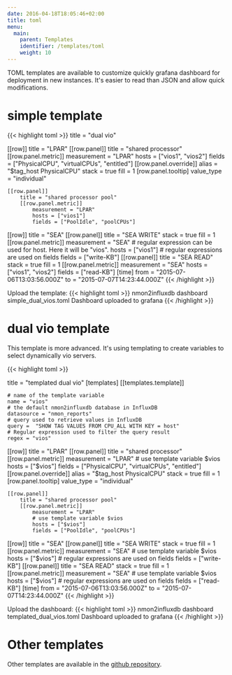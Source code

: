 ```yaml
---
date: 2016-04-18T18:05:46+02:00
title: toml
menu:
  main:
    parent: Templates
    identifier: /templates/toml
    weight: 10
---
```


TOML templates are available to customize quickly grafana dashboard for deployment in new instances. It's easier to read than JSON and allow quick modifications.

# simple template

{{< highlight toml >}}
title = "dual vio"

[[row]]
title = "LPAR"
    [[row.panel]]
    title = "shared processor"
        [[row.panel.metric]]
            measurement = "LPAR"
            hosts = ["vios1", "vios2"]
            fields = ["PhysicalCPU", "virtualCPUs", "entitled"]
        [[row.panel.override]]
            alias = "$tag_host PhysicalCPU"
            stack = true
            fill = 1
        [row.panel.tooltip]
            value_type = "individual"

    [[row.panel]]
        title = "shared processor pool"
        [[row.panel.metric]]
            measurement = "LPAR"
            hosts = ["vios1"]
            fields = ["PoolIdle", "poolCPUs"]

[[row]]
title = "SEA"
    [[row.panel]]
    title = "SEA WRITE"
    stack = true
    fill = 1
        [[row.panel.metric]]
            measurement = "SEA"
            # regular expression can be used for host. Here it will be "vios".
            hosts = ["vios1"]
            # regular expressions are used on fields
            fields = ["write-KB"]
    [[row.panel]]
    title = "SEA READ"
    stack = true
    fill = 1
        [[row.panel.metric]]
            measurement = "SEA"
            hosts = ["vios1", "vios2"]
            fields = ["read-KB"]
[time]
  from = "2015-07-06T13:03:56.000Z"
  to = "2015-07-07T14:23:44.000Z"
{{< /highlight >}}

Upload the template:
{{< highlight toml >}}
nmon2influxdb dashboard simple_dual_vios.toml
Dashboard uploaded to grafana
{{< /highlight >}}

# dual vio template

This template is more advanced. It's using templating to create variables to select dynamically vio servers.

{{< highlight toml >}}

title = "templated dual vio"
[templates]
  [[templates.template]]

    # name of the template variable
    name = "vios"
    # the default nmon2influxdb database in InfluxDB
    datasource = "nmon_reports"
    # query used to retrieve values in InfluxDB
    query =  "SHOW TAG VALUES FROM CPU_ALL WITH KEY = host"
    # Regular expression used to filter the query result
    regex = "vios"
[[row]]
title = "LPAR"
    [[row.panel]]
    title = "shared processor"
        [[row.panel.metric]]
            measurement = "LPAR"
            # use template variable $vios
            hosts = ["$vios"]
            fields = ["PhysicalCPU", "virtualCPUs", "entitled"]
        [[row.panel.override]]
            alias = "$tag_host PhysicalCPU"
            stack = true
            fill = 1
        [row.panel.tooltip]
            value_type = "individual"

    [[row.panel]]
        title = "shared processor pool"
        [[row.panel.metric]]
            measurement = "LPAR"
            # use template variable $vios
            hosts = ["$vios"]
            fields = ["PoolIdle", "poolCPUs"]

[[row]]
title = "SEA"
    [[row.panel]]
    title = "SEA WRITE"
    stack = true
    fill = 1
        [[row.panel.metric]]
            measurement = "SEA"
            # use template variable $vios
            hosts = ["$vios"]
            # regular expressions are used on fields
            fields = ["write-KB"]
    [[row.panel]]
    title = "SEA READ"
    stack = true
    fill = 1
        [[row.panel.metric]]
            measurement = "SEA"
            # use template variable $vios
            hosts = ["$vios"]
            # regular expressions are used on fields
            fields = ["read-KB"]
[time]
  from = "2015-07-06T13:03:56.000Z"
  to = "2015-07-07T14:23:44.000Z"
{{< /highlight >}}

Upload the dashboard:
{{< highlight toml >}}
nmon2influxdb dashboard templated_dual_vios.toml
Dashboard uploaded to grafana
{{< /highlight >}}

# Other templates

Other templates are available in the [github repository](https://github.com/adejoux/nmon2influxdb/tree/master/templates).
